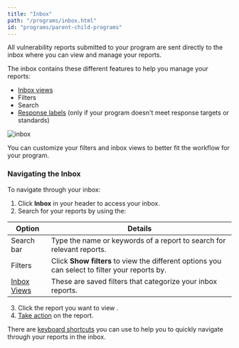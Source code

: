 ```yaml
---
title: "Inbox"
path: "/programs/inbox.html"
id: "programs/parent-child-programs"
---
```


All vulnerability reports submitted to your program are sent directly to the inbox where you can view and manage your reports.

The inbox contains these different features to help you manage your reports:
* [Inbox views](inbox-views.html)
* Filters
* Search
* [Response labels](response-labels.html) (only if your program doesn't meet response targets or standards)

![inbox](./images/inbox.png)

You can customize your filters and inbox views to better fit the workflow for your program.

### Navigating the Inbox
To navigate through your inbox:
1. Click <b>Inbox</b> in your header to access your inbox.
2. Search for your reports by using the:

Option | Details
---- | ------------
Search bar | Type the name or keywords of a report to search for relevant reports.
Filters | Click <b>Show filters</b> to view the different options you can select to filter your reports by.
[Inbox Views](inbox-views.html) | These are saved filters that categorize your inbox reports.

3. Click the report you want to view .
4. [Take action](report-actions.html) on the report.

There are [keyboard shortcuts](keyboard-shortcuts.html) you can use to help you to quickly navigate through your reports in the inbox.
